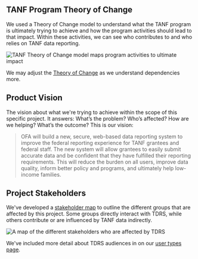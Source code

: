 ## TANF Program Theory of Change
We used a Theory of Change model to understand what the TANF program is ultimately trying to achieve and how the program activities should lead to that impact. Within these activities, we can see who contributes to and who relies on TANF data reporting.

![TANF Theory of Change model maps program activities to ultimate impact](https://github.com/HHS/TANF-app/blob/master/design-assets/research-artifacts/TANF%20Theory%20of%20Change.png?raw=true)

We may adjust the [Theory of Change](https://app.mural.co/t/officeoffamilyassistance2744/m/gsa6/1591840529923/e32ad1cccedbaaa6a77e95ddfd9339a8f7a2a37d) as we understand dependencies more.

## Product Vision
The vision about what we're trying to achieve within the scope of this specific project. It answers: What’s the problem? Who’s affected? How are we helping? What’s the outcome? This is our vision:

> OFA will build a new, secure, web-based data reporting system to improve the federal reporting experience for TANF grantees and federal staff. The new system will allow grantees to easily submit accurate data and be confident that they have fulfilled their reporting requirements. This will reduce the burden on all users, improve data quality, inform better policy and programs, and ultimately help low-income families.

## Project Stakeholders
We've developed a [stakeholder map](https://app.mural.co/t/officeoffamilyassistance2744/m/officeoffamilyassistance2744/1595350408063/bd16524a57c6750b5ced4fbfe054ab011a2f6a3f) to outline the different groups that are affected by this project. Some groups directly interact with TDRS, while others contribute or are influenced by TANF data indirectly.

![A map of the different stakeholders who are affected by TDRS](https://github.com/HHS/TANF-app/blob/master/design-assets/research-artifacts/TDRS-stakeholder-map.png)

We've included more detail about TDRS audiences in on our [user types page](https://github.com/HHS/TANF-app/wiki/User-types).